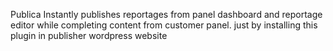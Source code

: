 Publica Instantly publishes reportages from panel dashboard and reportage editor while completing content from customer panel. 
just by installing this plugin in publisher wordpress website
